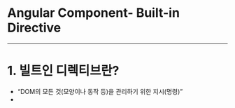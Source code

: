 # Angular Component- Built-in Directive
---
# 1. 빌트인 디렉티브란?
- “DOM의 모든 것(모양이나 동작 등)을 관리하기 위한 지시(명령)”
- 